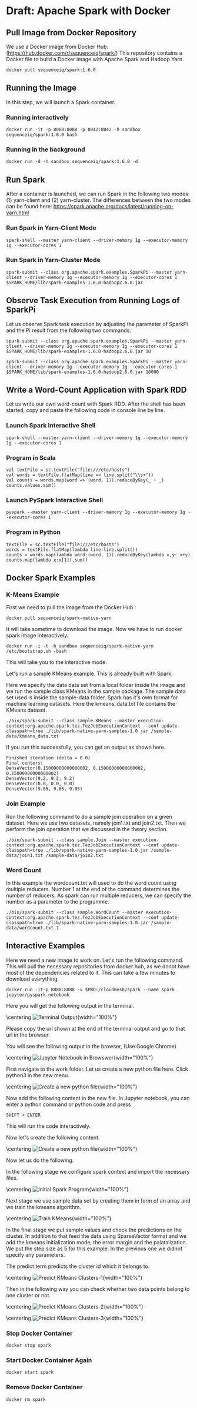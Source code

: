 # Draft: Apache Spark with Docker

## Pull Image from Docker Repository

We use a Docker image from Docker Hub:
(https://hub.docker.com/r/sequenceiq/spark/) This repository contains a
Docker file to build a Docker image with Apache Spark and Hadoop Yarn.

    docker pull sequenceiq/spark:1.6.0

## Running the Image

In this step, we will launch a Spark container.

### Running interactively

    docker run -it -p 8088:8088 -p 8042:8042 -h sandbox sequenceiq/spark:1.6.0 bash

### Running in the background

    docker run -d -h sandbox sequenceiq/spark:1.6.0 -d

## Run Spark

After a container is launched, we can run Spark in the following two
modes: (1) yarn-client and (2) yarn-cluster. The differences between the
two modes can be found here:
https://spark.apache.org/docs/latest/running-on-yarn.html

### Run Spark in Yarn-Client Mode

    spark-shell --master yarn-client --driver-memory 1g --executor-memory 1g --executor-cores 1

### Run Spark in Yarn-Cluster Mode

    spark-submit --class org.apache.spark.examples.SparkPi --master yarn-client --driver-memory 1g --executor-memory 1g --executor-cores 1 $SPARK_HOME/lib/spark-examples-1.6.0-hadoop2.6.0.jar

## Observe Task Execution from Running Logs of SparkPi

Let us observe Spark task execution by adjusting the parameter of
SparkPi and the Pi result from the following two commands.

    spark-submit --class org.apache.spark.examples.SparkPi --master yarn-client --driver-memory 1g --executor-memory 1g --executor-cores 1 $SPARK_HOME/lib/spark-examples-1.6.0-hadoop2.6.0.jar 10

    spark-submit --class org.apache.spark.examples.SparkPi --master yarn-client --driver-memory 1g --executor-memory 1g --executor-cores 1 $SPARK_HOME/lib/spark-examples-1.6.0-hadoop2.6.0.jar 10000

## Write a Word-Count Application with Spark RDD

Let us write our own word-count with Spark RDD. After the shell has been
started, copy and paste the following code in console line by line.

### Launch Spark Interactive Shell

    spark-shell --master yarn-client --driver-memory 1g --executor-memory 1g --executor-cores 1

### Program in Scala

    val textFile = sc.textFile("file:///etc/hosts")
    val words = textFile.flatMap(line => line.split("\\s+"))
    val counts = words.map(word => (word, 1)).reduceByKey(_ + _)
    counts.values.sum()

### Launch PySpark Interactive Shell

    pyspark --master yarn-client --driver-memory 1g --executor-memory 1g --executor-cores 1

### Program in Python

    textFile = sc.textFile("file:///etc/hosts")
    words = textFile.flatMap(lambda line:line.split())
    counts = words.map(lambda word:(word, 1)).reduceByKey(lambda x,y: x+y)
    counts.map(lambda x:x[1]).sum()

## Docker Spark Examples

### K-Means Example

First we need to pull the image from the Docker Hub :

    docker pull sequenceiq/spark-native-yarn

It will take sometime to download the image. Now we have to run docker
spark image interactively.

    docker run -i -t -h sandbox sequenceiq/spark-native-yarn /etc/bootstrap.sh -bash

This will take you to the interactive mode.

Let's run a sample KMeans example. This is already built with Spark.

Here we specify the data data set from a local folder inside the image
and we run the sample class KMeans in the sample package. The sample
data set used is inside the sample-data folder. Spark has it's own
format for machine learning datasets. Here the kmeans_data.txt file
contains the KMeans dataset.

    ./bin/spark-submit --class sample.KMeans --master execution-context:org.apache.spark.tez.TezJobExecutionContext --conf update-classpath=true ./lib/spark-native-yarn-samples-1.0.jar /sample-data/kmeans_data.txt

If you run this successfully, you can get an output as shown here.

    Finished iteration (delta = 0.0)
    Final centers:
    DenseVector(0.15000000000000002, 0.15000000000000002, 0.15000000000000002)
    DenseVector(9.2, 9.2, 9.2)
    DenseVector(0.0, 0.0, 0.0)
    DenseVector(9.05, 9.05, 9.05)

### Join Example

Run the following command to do a sample join operation on a given
dataset. Here we use two datasets, namely join1.txt and join2.txt. Then
we perform the join operation that we discussed in the theory section.

    ./bin/spark-submit --class sample.Join --master execution-context:org.apache.spark.tez.TezJobExecutionContext --conf update-classpath=true ./lib/spark-native-yarn-samples-1.0.jar /sample-data/join1.txt /sample-data/join2.txt

### Word Count

In this example the wordcount.txt will used to do the word count using
multiple reducers. Number 1 at the end of the command determines the
number of reducers. As spark can run multiple reducers, we can specify
the number as a parameter to the programme.

    ./bin/spark-submit --class sample.WordCount --master execution-context:org.apache.spark.tez.TezJobExecutionContext --conf update-classpath=true ./lib/spark-native-yarn-samples-1.0.jar /sample-data/wordcount.txt 1

## Interactive Examples

Here we need a new image to work on. Let's run the following command.
This will pull the necessary repositories from docker hub, as we donot
have most of the dependencies related to it. This can take a few minutes
to download everything.

    docker run -it-p 8888:8888 -v $PWD:/cloudmesh/spark --name spark jupyter/pyspark-notebook

Here you will get the following output in the terminal.

\centering
![Terminal Output](images/docker-spark-jupyter.png){width="100%"}

Please copy the url shown at the end of the terminal output and go to
that url in the browser.

You will see the following output in the browser, (Use Google Chrome)

\centering
![Jupyter Notebook in
Browswer](images/docker-spark-jup-1.png){width="100%"}

First navigate to the work folder. Let us create a new python file here.
Click python3 in the new menu.

\centering
![Create a new python file](images/docker-spark-jup-2.png){width="100%"}

Now add the following content in the new file. In Jupyter notebook, you
can enter a python command or python code and press

    SHIFT + ENTER

This will run the code interactively.

Now let's create the following content.

\centering
![Create a new python file](images/docker-spark-jup-3.png){width="100%"}

Now let us do the following.

In the following stage we configure spark context and import the
necessary files.

\centering
![Initial Spark Program](images/docker-spark-tut-1.png){width="100%"}

Next stage we use sample data set by creating them in form of an array
and we train the kmeans algorithm.

\centering
![Train KMeans](images/docker-spark-tut-4.png){width="100%"}

In the final stage we put sample values and check the predictions on the
cluster. In addition to that feed the data using SparseVector format and
we add the kmeans initialization mode, the error margin and the
palatalization. We put the step size as 5 for this example. In the
previous one we didnot specify any parameters.

The predict term predicts the cluster id which it belongs to.

\centering
![Predict KMeans
Clusters-1](images/docker-spark-tut-5.png){width="100%"}

Then in the following way you can check whether two data points belong
to one cluster or not.

\centering
![Predict KMeans
Clusters-2](images/docker-spark-tut-2.png){width="100%"}

\centering
![Predict KMeans
Clusters-3](images/docker-spark-tut-3.png){width="100%"}

### Stop Docker Container

    docker stop spark

### Start Docker Container Again

    docker start spark

### Remove Docker Container

    docker rm spark
